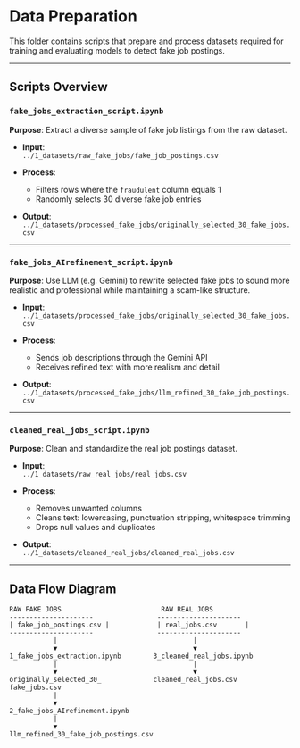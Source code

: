 # Data Preparation

This folder contains scripts that prepare and process datasets required for
training and evaluating models to detect fake job postings.

---

## Scripts Overview

### `fake_jobs_extraction_script.ipynb`

**Purpose**: Extract a diverse sample of fake job listings from the raw dataset.

- **Input**:  
  `../1_datasets/raw_fake_jobs/fake_job_postings.csv`

- **Process**:  
  - Filters rows where the `fraudulent` column equals 1  
  - Randomly selects 30 diverse fake job entries

- **Output**:  
  `../1_datasets/processed_fake_jobs/originally_selected_30_fake_jobs.csv`

---

### `fake_jobs_AIrefinement_script.ipynb`

**Purpose**: Use LLM (e.g. Gemini) to rewrite selected fake jobs to sound more
realistic and professional while maintaining a scam-like structure.

- **Input**:  
  `../1_datasets/processed_fake_jobs/originally_selected_30_fake_jobs.csv`

- **Process**:  
  - Sends job descriptions through the Gemini API  
  - Receives refined text with more realism and detail

- **Output**:  
  `../1_datasets/processed_fake_jobs/llm_refined_30_fake_job_postings.csv`

---

### `cleaned_real_jobs_script.ipynb`

**Purpose**: Clean and standardize the real job postings dataset.

- **Input**:  
  `../1_datasets/raw_real_jobs/real_jobs.csv`

- **Process**:  
  - Removes unwanted columns  
  - Cleans text: lowercasing, punctuation stripping, whitespace trimming  
  - Drops null values and duplicates

- **Output**:  
  `../1_datasets/cleaned_real_jobs/cleaned_real_jobs.csv`

---

## Data Flow Diagram

```text
RAW FAKE JOBS                         RAW REAL JOBS
---------------------                ---------------------
| fake_job_postings.csv |            | real_jobs.csv       |
---------------------                ---------------------
           |                                  |
           ▼                                  ▼
1_fake_jobs_extraction.ipynb        3_cleaned_real_jobs.ipynb
           |                                  |
           ▼                                  ▼
originally_selected_30_             cleaned_real_jobs.csv
fake_jobs.csv
           |
           ▼
2_fake_jobs_AIrefinement.ipynb
           |
           ▼
llm_refined_30_fake_job_postings.csv
